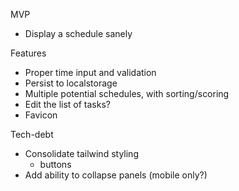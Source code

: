 MVP

- Display a schedule sanely

Features

- Proper time input and validation
- Persist to localstorage
- Multiple potential schedules, with sorting/scoring
- Edit the list of tasks?
- Favicon

Tech-debt

- Consolidate tailwind styling
  - buttons
- Add ability to collapse panels (mobile only?)
